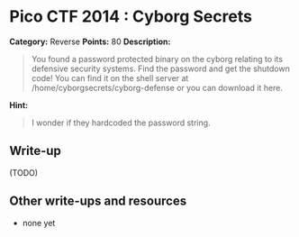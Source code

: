 # Pico CTF 2014 : Cyborg Secrets 

**Category:** Reverse
**Points:** 80
**Description:**

>You found a password protected binary on the cyborg relating to its defensive security systems. Find the password and get the shutdown code! You can find it on the shell server at /home/cyborgsecrets/cyborg-defense or you can download it here.

**Hint:**
>I wonder if they hardcoded the password string.

## Write-up

(TODO)

## Other write-ups and resources

* none yet
